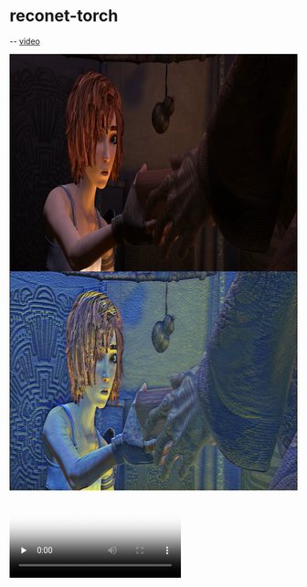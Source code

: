 # reconet-torch

-- [video](videos/output_shaman_1_concat01_10.avi)

<div align='center'>
  <img src="videos/shanmen1.png" alt="autoportrait" height="765"  width="904"/>
</div>




<video id="video" controls="" preload="none" poster="http://om2bks7xs.bkt.clouddn.com/2017-08-26-Markdown-Advance-Video.jpg">
      <source id="mp4" src="http://om2bks7xs.bkt.clouddn.com/2017-08-26-Markdown-Advance-Video.mp4" type="video/mp4">
      </video>






